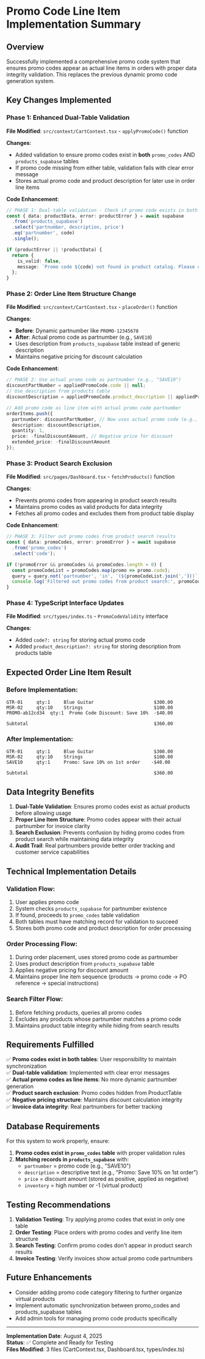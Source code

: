 # Promo Code Line Item Implementation Summary

## Overview
Successfully implemented a comprehensive promo code system that ensures promo codes appear as actual line items in orders with proper data integrity validation. This replaces the previous dynamic promo code generation system.

## Key Changes Implemented

### Phase 1: Enhanced Dual-Table Validation
**File Modified**: `src/context/CartContext.tsx` - `applyPromoCode()` function

**Changes**:
- Added validation to ensure promo codes exist in **both** `promo_codes` AND `products_supabase` tables
- If promo code missing from either table, validation fails with clear error message
- Stores actual promo code and product description for later use in order line items

**Code Enhancement**:
```typescript
// PHASE 1: Dual-table validation - Check if promo code exists in both tables
const { data: productData, error: productError } = await supabase
  .from('products_supabase')
  .select('partnumber, description, price')
  .eq('partnumber', code)
  .single();

if (productError || !productData) {
  return {
    is_valid: false,
    message: `Promo code ${code} not found in product catalog. Please contact support.`
  };
}
```

### Phase 2: Order Line Item Structure Change
**File Modified**: `src/context/CartContext.tsx` - `placeOrder()` function

**Changes**:
- **Before**: Dynamic partnumber like `PROMO-12345678`
- **After**: Actual promo code as partnumber (e.g., `SAVE10`)
- Uses description from `products_supabase` table instead of generic description
- Maintains negative pricing for discount calculation

**Code Enhancement**:
```typescript
// PHASE 2: Use actual promo code as partnumber (e.g., "SAVE10")
discountPartNumber = appliedPromoCode.code || null;
// Use description from products table
discountDescription = appliedPromoCode.product_description || appliedPromoCode.message || 'Promo Code Discount';

// Add promo code as line item with actual promo code partnumber
orderItems.push({
  partnumber: discountPartNumber, // Now uses actual promo code (e.g., "SAVE10")
  description: discountDescription,
  quantity: 1, 
  price: -finalDiscountAmount, // Negative price for discount
  extended_price: -finalDiscountAmount
});
```

### Phase 3: Product Search Exclusion
**File Modified**: `src/pages/Dashboard.tsx` - `fetchProducts()` function

**Changes**:
- Prevents promo codes from appearing in product search results
- Maintains promo codes as valid products for data integrity
- Fetches all promo codes and excludes them from product table display

**Code Enhancement**:
```typescript
// PHASE 3: Filter out promo codes from product search results
const { data: promoCodes, error: promoError } = await supabase
  .from('promo_codes')
  .select('code');

if (!promoError && promoCodes && promoCodes.length > 0) {
  const promoCodeList = promoCodes.map(promo => promo.code);
  query = query.not('partnumber', 'in', `(${promoCodeList.join(',')})`);
  console.log('Filtered out promo codes from product search:', promoCodeList);
}
```

### Phase 4: TypeScript Interface Updates
**File Modified**: `src/types/index.ts` - `PromoCodeValidity` interface

**Changes**:
- Added `code?: string` for storing actual promo code
- Added `product_description?: string` for storing description from products table

## Expected Order Line Item Result

### Before Implementation:
```
GTR-01     qty:1     Blue Guitar                      $300.00
MSR-02     qty:10    Strings                          $100.00
PROMO-ab12cd34  qty:1  Promo Code Discount: Save 10%  -$40.00

Subtotal                                              $360.00
```

### After Implementation:
```
GTR-01     qty:1     Blue Guitar                      $300.00
MSR-02     qty:10    Strings                          $100.00
SAVE10     qty:1     Promo: Save 10% on 1st order    -$40.00

Subtotal                                              $360.00
```

## Data Integrity Benefits

1. **Dual-Table Validation**: Ensures promo codes exist as actual products before allowing usage
2. **Proper Line Item Structure**: Promo codes appear with their actual partnumber for invoice clarity
3. **Search Exclusion**: Prevents confusion by hiding promo codes from product search while maintaining data integrity
4. **Audit Trail**: Real partnumbers provide better order tracking and customer service capabilities

## Technical Implementation Details

### Validation Flow:
1. User applies promo code
2. System checks `products_supabase` for partnumber existence
3. If found, proceeds to `promo_codes` table validation
4. Both tables must have matching record for validation to succeed
5. Stores both promo code and product description for order processing

### Order Processing Flow:
1. During order placement, uses stored promo code as partnumber
2. Uses product description from `products_supabase` table
3. Applies negative pricing for discount amount
4. Maintains proper line item sequence (products → promo code → PO reference → special instructions)

### Search Filter Flow:
1. Before fetching products, queries all promo codes
2. Excludes any products whose partnumber matches a promo code
3. Maintains product table integrity while hiding from search results

## Requirements Fulfilled

✅ **Promo codes exist in both tables**: User responsibility to maintain synchronization  
✅ **Dual-table validation**: Implemented with clear error messages  
✅ **Actual promo codes as line items**: No more dynamic partnumber generation  
✅ **Product search exclusion**: Promo codes hidden from ProductTable  
✅ **Negative pricing structure**: Maintains discount calculation integrity  
✅ **Invoice data integrity**: Real partnumbers for better tracking  

## Database Requirements

For this system to work properly, ensure:

1. **Promo codes exist in `promo_codes` table** with proper validation rules
2. **Matching records in `products_supabase`** with:
   - `partnumber` = promo code (e.g., "SAVE10")
   - `description` = descriptive text (e.g., "Promo: Save 10% on 1st order")
   - `price` = discount amount (stored as positive, applied as negative)
   - `inventory` = high number or -1 (virtual product)

## Testing Recommendations

1. **Validation Testing**: Try applying promo codes that exist in only one table
2. **Order Testing**: Place orders with promo codes and verify line item structure
3. **Search Testing**: Confirm promo codes don't appear in product search results
4. **Invoice Testing**: Verify invoices show actual promo code partnumbers

## Future Enhancements

- Consider adding promo code category filtering to further organize virtual products
- Implement automatic synchronization between promo_codes and products_supabase tables
- Add admin tools for managing promo code products specifically

---

**Implementation Date**: August 4, 2025  
**Status**: ✅ Complete and Ready for Testing  
**Files Modified**: 3 files (CartContext.tsx, Dashboard.tsx, types/index.ts)
